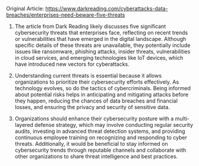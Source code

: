 Original Article: https://www.darkreading.com/cyberattacks-data-breaches/enterprises-need-beware-five-threats

1) The article from Dark Reading likely discusses five significant cybersecurity threats that enterprises face, reflecting on recent trends or vulnerabilities that have emerged in the digital landscape. Although specific details of these threats are unavailable, they potentially include issues like ransomware, phishing attacks, insider threats, vulnerabilities in cloud services, and emerging technologies like IoT devices, which have introduced new vectors for cyberattacks.

2) Understanding current threats is essential because it allows organizations to prioritize their cybersecurity efforts effectively. As technology evolves, so do the tactics of cybercriminals. Being informed about potential risks helps in anticipating and mitigating attacks before they happen, reducing the chances of data breaches and financial losses, and ensuring the privacy and security of sensitive data.

3) Organizations should enhance their cybersecurity posture with a multi-layered defense strategy, which may involve conducting regular security audits, investing in advanced threat detection systems, and providing continuous employee training on recognizing and responding to cyber threats. Additionally, it would be beneficial to stay informed on cybersecurity trends through reputable channels and collaborate with other organizations to share threat intelligence and best practices.